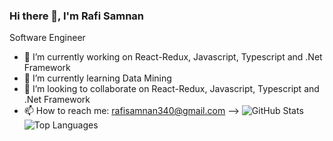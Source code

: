    ### Hi there 👋, I'm Rafi Samnan
  Software Engineer 

- 🔭 I’m currently working on React-Redux, Javascript, Typescript and .Net Framework
- 🌱 I’m currently learning Data Mining
- 👯 I’m looking to collaborate on React-Redux, Javascript, Typescript and .Net Framework
- 📫 How to reach me: rafisamnan340@gmail.com
-->
![GitHub Stats](https://github-readme-stats.vercel.app/api?username=rafi340&show_icons=true&count_private=true&theme=default)
![Top Languages](https://github-readme-stats.vercel.app/api/top-langs/?username=rafi340&layout=compact&theme=default)

